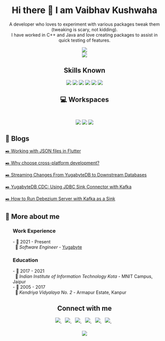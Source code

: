 <h1 align='center'>Hi there 👋 I am Vaibhav Kushwaha</h1>

<p align='center'>
  A developer who loves to experiment with various packages tweak them (tweaking is scary, not kidding). <br>
  I have worked in C++ and Java and love creating packages to assist in quick testing of features.
</p>

<p align='center'>
  <img src="https://github-readme-stats.vercel.app/api?username=vaibhav-yb&show_icons=true&theme=chartreuse-dark&count_private=true"> <br>
  <img src="https://github-readme-stats.vercel.app/api/top-langs/?username=vaibhav-yb&layout=compact&theme=chartreuse-dark&langs_count=8">
</p>

<!-- Icons taken from: https://dev.to/envoy_/150-badges-for-github-pnk -->
<h2 align='center'>
  Skills Known
</h2>
<p align='center'>
  <img src="https://img.shields.io/badge/C%2B%2B-00599C?style=for-the-badge&logo=c%2B%2B&logoColor=white">
  <img src="https://img.shields.io/badge/C-00599C?style=for-the-badge&logo=c&logoColor=white">
  <img src="https://img.shields.io/badge/Java-ED8B00?style=for-the-badge&logo=openjdk&logoColor=white">
  <img src="https://img.shields.io/badge/Junit5-25A162?style=for-the-badge&logo=junit5&logoColor=white">
  <img src="https://img.shields.io/badge/Markdown-000000?style=for-the-badge&logo=markdown&logoColor=white">
  <img src="https://img.shields.io/badge/PostgreSQL-316192?style=for-the-badge&logo=postgresql&logoColor=white">
</p>

<h2 align='center'>
  💻  Workspaces<br/><br/>
</h2>
<p align='center'>
  <img src="https://img.shields.io/badge/IntelliJ_IDEA-000000.svg?style=for-the-badge&logo=intellij-idea&logoColor=white">
  <img src="https://img.shields.io/badge/Cent%20OS-262577?style=for-the-badge&logo=CentOS&logoColor=white">
  <img src="https://img.shields.io/badge/mac%20os-000000?style=for-the-badge&logo=apple&logoColor=white">
</p>

<!--Add something related to what you are currently working on
and make it look beautiful LOL-->

<h2>📰 Blogs</h2>
<p><a href="https://medium.com/@_vaibhavk_/working-with-json-files-in-flutter-45077f9ce7cb">✒️ Working with JSON files in Flutter</a></p>
<p><a href="https://fourpointfour.hashnode.dev/why-choose-cross-platform-development">✒️ Why choose cross-platform development?</a></p>
<p><a href="https://blog.yugabyte.com/streaming-changes-yugabytedb-cdc-downstream-databases/">✒️ Streaming Changes From YugabyteDB to Downstream Databases</a></p>
<p><a href="https://blog.yugabyte.com/yugabytedb-cdc-using-jdbc-sink-connector-kafka/">✒️ YugabyteDB CDC: Using JDBC Sink Connector with Kafka</a></p>
<p><a href="https://blog.yugabyte.com/change-data-capture-cdc-run-debezium-server-kafka-sink/">✒️ How to Run Debezium Server with Kafka as a Sink</a></p>

<h2>🤙 More about me</h2>
<ul>
  <h3>Work Experience</h3>
    - 📆 2021 - Present <br>
     &nbsp; 📍 <em>Software Engineer</em> - <a href="https://www.yugabyte.com/">Yugabyte</a> <br>
  <h3>Education</h3>
    - 📆 2017 - 2021 <br>
     &nbsp; 📍 <em>Indian Institute of Information Technology Kota</em> - MNIT Campus, Jaipur <br>
    - 📆 2005 - 2017 <br>
     &nbsp; 📍 <em>Kendriya Vidyalaya No. 2</em> - Armapur Estate, Kanpur
</ul>


<h2 align="center">Connect with me</h2>
<p align='center'>
  <a href="https://www.linkedin.com/in/vaibhavkush">
    <img src="https://img.shields.io/badge/LinkedIn-0077B5?style=for-the-badge&logo=linkedin&logoColor=white">
  </a>&nbsp;&nbsp;
  
  <a href="https://twitter.com/_vaibhavk_">
    <img src="https://img.shields.io/badge/Twitter-1DA1F2?style=for-the-badge&logo=twitter&logoColor=white">
  </a>&nbsp;&nbsp;
  
  <a href="https://hashnode.com/@fourpointfour">
    <img src="https://img.shields.io/badge/Hashnode-2962FF?style=for-the-badge&logo=hashnode&logoColor=white">
  </a>&nbsp;&nbsp;
  
  <a href="https://bitbucket.org/vaibhav-yb/">
    <img src="https://img.shields.io/badge/Bitbucket-330F63?style=for-the-badge&logo=bitbucket&logoColor=white">
  </a>&nbsp;&nbsp;
  
  <a href="https://open.spotify.com/user/31sjdjxxfp6qen2r5xjyldww4cji?si=400f0c9aafe34f31">
    <img src="https://img.shields.io/badge/Spotify-1ED760?&style=for-the-badge&logo=spotify&logoColor=white">
  </a>&nbsp;&nbsp;
  
  <a href="">
    <img src="https://img.shields.io/badge/PlayStation-003791?style=for-the-badge&logo=playstation&logoColor=white">
  </a>&nbsp;&nbsp;
  
</p>

<h3 align='center'>
  <img src="http://ForTheBadge.com/images/badges/built-with-science.svg">
</h3>
